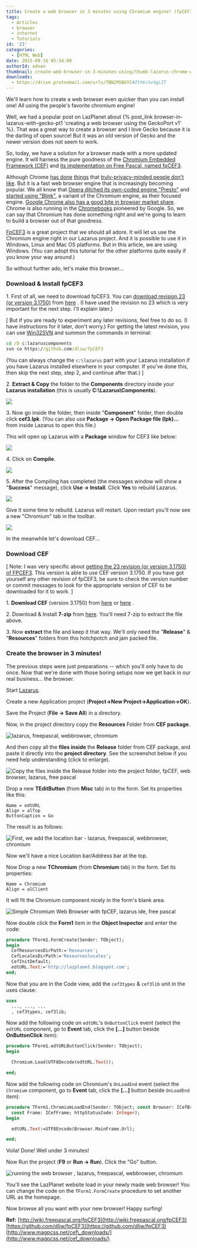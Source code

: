 ```yaml
---
title: Create a web browser in 3 minutes using Chromium engine! (fpCEF3)
tags:
  - Articles
  - browser
  - internet
  - Tutorials
id: '23'
categories:
  - [HTML Web]
date: 2015-09-16 05:54:00
authorId: adnan
thumbnail: create-web-browser-in-3-minutes-using/thumb-lazarus-chrome-webbrowser-1.jpg
downloads:
  - https://drive.protonmail.com/urls/TBN2PDBGYC#Zth6rSv4gLIT
---
```


We'll learn how to create a web browser even quicker than you can install one! All using the people's favorite chromium engine!
<!-- more -->

Well, we had a popular post on LazPlanet about {% post_link browser-in-lazarus-with-gecko-pt1 'creating a web browser using the GeckoPort v1' %}. That was a great way to create a browser and I love Gecko because it is the darling of open source! But it was an old version of Gecko and the newer version does not seem to work.

So, today, we have a solution for a browser made with a more updated engine. It will harness the pure goodness of the [Chromium Embedded Framework (CEF)](https://bitbucket.org/chromiumembedded/cef) and [its implementation on Free Pascal, named fpCEF3](http://wiki.freepascal.org/fpCEF3).

Although Chrome [has done](http://www.forbes.com/sites/anthonykosner/2012/08/02/googles-new-chrome-browser-can-take-over-your-webcam-should-you-be-scared/) [things](http://www.dailymail.co.uk/sciencetech/article-2544539/Is-Chrome-spying-YOU-Cyber-criminals-use-Google-browsers-voice-recognition-software-listen-conversations.html) that [truly-privacy-minded people don't like](https://www.privateinternetaccess.com/blog/2015/06/google-chrome-listening-in-to-your-room-shows-the-importance-of-privacy-defense-in-depth/). But it is a fast web browser engine that is increasingly becoming popular. We all know that [Opera ditched its own-coded engine "Presto"](http://readwrite.com/2013/02/13/browser-maker-opera-ditches-presto-in-favor-of-webkit#!) and [started using "Blink"](http://webscripts.softpedia.com/blog/Opera-Will-Use-Google-s-Blink-Not-WebKit-Like-It-Announced-Initially-342806.shtml), a variant of the Chromium engine, as their focused engine. [Google Chrome also has a good bite in browser market share](https://en.wikipedia.org/wiki/Usage_share_of_web_browsers#Summary_tables). Chrome is also running in the [Chromebooks](https://en.wikipedia.org/wiki/ChromeBook) pioneered by Google. So, we can say that Chromium has done something right and we're going to learn to build a browser out of that goodness.

[FpCEF3](https://github.com/dliw/fpCEF3) is a great project that we should all adore. It will let us use the Chromium engine right in our Lazarus project. And it is possible to use it in Windows, Linux and Mac OS platforms. But in this article, we are using Windows. (You can adopt this tutorial for the other platforms quite easily if you know your way around.)

So without further ado, let's make this browser...



### Download & Install fpCEF3

1\. First of all, we need to download fpCEF3. You can [download revision 23 (or version 3.1750)](https://github.com/dliw/fpCEF3/releases) from [here](https://github.com/dliw/fpCEF3/archive/v3.1750.zip) . (I have used the revision no 23 which is very important for the next step. I'll explain later.)

\[
But if you are ready to experiment any later revisions, feel free to do so. (I have instructions for it later, don't worry.) For getting the latest revision, you can use [Win32SVN](http://sourceforge.net/projects/win32svn/) and summon the commands in terminal:

```bat
cd /D c:lazaruscomponents
svn co https://github.com/dliw/fpCEF3
```

(You can always change the `c:\lazarus` part with your Lazarus installation if you have Lazarus installed elsewhere in your computer. If you've done this, then skip the next step, step 2, and continue after that.)
\]

2\. **Extract & Copy** the folder to the **Components** directory inside your **Lazarus installation** (this is usually **C:\Lazarus\Components**).


![](create-web-browser-in-3-minutes-using/CEF-browser-in-Lazarus-1.gif)



3\. Now go inside the folder, then inside "**Component**" folder, then double click **cef3.lpk**. (You can also use **Package -> Open Package file (lpk)...** from inside Lazarus to open this file.)

This will open up Lazarus with a **Package** window for CEF3 like below:


![](create-web-browser-in-3-minutes-using/CEF-browser-in-Lazarus-2.gif)



4\. Click on **Compile**.


![](create-web-browser-in-3-minutes-using/CEF-browser-in-Lazarus-3.gif)


5\. After the Compiling has completed (the messages window will show a "**Success**" message), click **Use -> Install**. Click **Yes** to rebuild Lazarus.


![](create-web-browser-in-3-minutes-using/CEF-browser-in-Lazarus-4.gif)


Give it some time to rebuild. Lazarus will restart. Upon restart you'll now see a new "Chromium" tab in the toolbar.


![](create-web-browser-in-3-minutes-using/CEF-browser-in-Lazarus-5.gif)



In the meanwhile let's download CEF...


### Download CEF

\[ Note: I was very specific about [getting the 23 revision (or version 3.1750) of FPCEF3](https://github.com/dliw/fpCEF3/releases). This version is able to use CEF version 3.1750. If you have got yourself any other revision of fpCEF3, be sure to check the version number or commit messages to look for the appropriate version of CEF to be downloaded for it to work. \]

1\. **Download CEF** (version 3.1750) from [here](http://www.magpcss.net/cef_downloads/index.php?file=cef_binary_3.1750.1738_windows32.7z) or [here](https://cefbuilds.com/) .

2\. Download & Install **7-zip** from [here](http://www.7-zip.org/). You'll need 7-zip to extract the file above.

3\. Now **extract** the file and keep it that way. We'll only need the "**Release**" & "**Resources**" folders from this hotchpotch and jam packed file.


### Create the browser in 3 minutes!

The previous steps were just preparations -- which you'll only have to do once. Now that we're done with those boring setups now we get back in our real business... the browser.

Start [Lazarus](http://www.lazarus-ide.org/).

Create a new Application project (**Project->New Project->Application->OK**).

Save the Project (**File -> Save All**) in a directory.

Now, in the project directory copy the **Resources** Folder from **CEF package**.


![lazarus, freepascal, webbrowser, chromium](create-web-browser-in-3-minutes-using/CEF-browser-in-Lazarus-6.gif "lazarus, freepascal, webbrowser, chromium")


And then copy all the **files inside** the **Release** folder from CEF package, and paste it directly into the **project directory**. See the screenshot below if you need help understanding (click to enlarge).


![Copy the files inside the Release folder into the project folder, fpCEF, web browser, lazarus, free pascal](create-web-browser-in-3-minutes-using/CEF-browser-in-Lazarus-7.jpg "Copy the files inside the Release folder into the project folder, fpCEF, web browser, lazarus, free pascal")


Drop a new **TEditButton** (from **Misc** tab) in to the form. Set its properties like this:
```
Name = edtURL
Align = alTop
ButtonCaption = Go
```

The result is as follows:


![First, we add the location bar - lazarus, freepascal, webbrowser, chromium](create-web-browser-in-3-minutes-using/CEF-browser-in-Lazarus-8.gif "First, we add the location bar - lazarus, freepascal, webbrowser, chromium")


Now we'll have a nice Location bar/Address bar at the top.

Now Drop a new **TChromium** (from **Chromium** tab) in the form. Set its properties:
```
Name = Chromium
Align = alClient
```

It will fit the Chromium component nicely in the form's blank area.


![Simple Chromium Web Browser with fpCEF, lazarus ide, free pascal](create-web-browser-in-3-minutes-using/CEF-browser-in-Lazarus-9.gif "Simple Chromium Web Browser with fpCEF, lazarus ide, free pascal")



Now double click the **Form1** item in the **Object Inspector** and enter the code:

```pascal
procedure TForm1.FormCreate(Sender: TObject);
begin
  CefResourcesDirPath:='Resources';
  CefLocalesDirPath:='Resourceslocales';
  CefInitDefault;
  edtURL.Text:='http://lazplanet.blogspot.com';
end;
```

Now that you are in the Code view, add the `cef3types` & `cef3lib` unit in the uses clause:

```pascal
uses
  ..., ..., ...
  , cef3types, cef3lib;
```

Now add the following code on `edtURL`'s `OnButtonClick` event (select the `edtURL` component, go to **Event** tab, click the **\[...\]** button beside **OnButtonClick** item):

```pascal
procedure TForm1.edtURLButtonClick(Sender: TObject);
begin

  Chromium.Load(UTF8Decode(edtURL.Text));

end;
```

Now add the following code on Chromium's `OnLoadEnd` event (select the `Chromium` component, go to **Event** tab, click the **\[...\]** button beside `OnLoadEnd` item):

```pascal
procedure TForm1.ChromiumLoadEnd(Sender: TObject; const Browser: ICefBrowser;
  const Frame: ICefFrame; httpStatusCode: Integer);
begin

  edtURL.Text:=UTF8Encode(Browser.MainFrame.Url);

end;
```

Voila! Done! Well under 3 minutes!

Now Run the project (**F9** or **Run -> Run**). Click the "Go" button.


![running the web browser , lazarus, freepascal, webbrowser, chromium](create-web-browser-in-3-minutes-using/CEF-browser-in-Lazarus-10.gif "running the web browser , lazarus, freepascal, webbrowser, chromium")


You'll see the LazPlanet website load in your newly made web browser! You can change the code on the `TForm1.FormCreate` procedure to set another URL as the homepage.

Now browse all you want with your new browser! Happy surfing!

**Ref:**
[http://wiki.freepascal.org/fpCEF3](http://wiki.freepascal.org/fpCEF3)
[https://github.com/dliw/fpCEF3](https://github.com/dliw/fpCEF3)
[http://www.magpcss.net/cef\_downloads/](http://www.magpcss.net/cef_downloads/)
